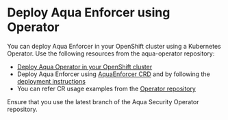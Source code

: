 # Deploy Aqua Enforcer using Operator

You can deploy Aqua Enforcer in your OpenShift cluster using a Kubernetes Operator. Use the following resources from the aqua-operator repository:

* [Deploy Aqua Operator in your OpenShift cluster](https://github.com/aquasecurity/aqua-operator/blob/6.5.0/docs/DeployOpenShiftOperator.md#deploying-the-aqua-operator)
* Deploy Aqua Enforcer using [AquaEnforcer CRD](https://github.com/aquasecurity/aqua-operator/blob/6.5.0/deploy/crds/operator_v1alpha1_aquaenforcer_cr.yaml) and by following the [deployment instructions](https://github.com/aquasecurity/aqua-operator/blob/6.5.0/docs/DeployOpenShiftOperator.md#deploying-aqua-enterprise-using-custom-resources)
* You can refer CR usage examples from the [Operator repository](https://github.com/aquasecurity/aqua-operator/blob/6.5.0/docs/DeployOpenShiftOperator.md#cr-examples)

Ensure that you use the latest branch of the Aqua Security Operator repository.